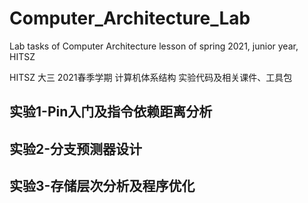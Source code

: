 # Computer_Architecture_Lab

Lab tasks of Computer Architecture lesson of spring 2021, junior year, HITSZ

HITSZ 大三 2021春季学期 计算机体系结构 实验代码及相关课件、工具包

## 实验1-Pin入门及指令依赖距离分析

## 实验2-分支预测器设计

## 实验3-存储层次分析及程序优化

